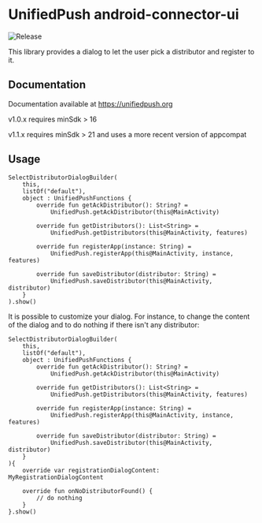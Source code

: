 # UnifiedPush android-connector-ui
![Release](https://jitpack.io/v/UnifiedPush/android-connector-ui.svg)

This library provides a dialog to let the user pick a distributor and register to it.

## Documentation

Documentation available at <https://unifiedpush.org>

v1.0.x requires minSdk > 16

v1.1.x requires minSdk > 21 and uses a more recent version of appcompat

## Usage

```
SelectDistributorDialogBuilder(
    this,
    listOf("default"),
    object : UnifiedPushFunctions {
        override fun getAckDistributor(): String? =
            UnifiedPush.getAckDistributor(this@MainActivity)

        override fun getDistributors(): List<String> =
            UnifiedPush.getDistributors(this@MainActivity, features)

        override fun registerApp(instance: String) =
            UnifiedPush.registerApp(this@MainActivity, instance, features)

        override fun saveDistributor(distributor: String) =
            UnifiedPush.saveDistributor(this@MainActivity, distributor)
    }
).show()
```

It is possible to customize your dialog. For instance, to change the content of the dialog and to do nothing if there isn't any distributor:

```
SelectDistributorDialogBuilder(
    this,
    listOf("default"),
    object : UnifiedPushFunctions {
        override fun getAckDistributor(): String? =
            UnifiedPush.getAckDistributor(this@MainActivity)

        override fun getDistributors(): List<String> =
            UnifiedPush.getDistributors(this@MainActivity, features)

        override fun registerApp(instance: String) =
            UnifiedPush.registerApp(this@MainActivity, instance, features)

        override fun saveDistributor(distributor: String) =
            UnifiedPush.saveDistributor(this@MainActivity, distributor)
    }
){
    override var registrationDialogContent: MyRegistrationDialogContent

    override fun onNoDistributorFound() {
        // do nothing
    }
}.show()
```
